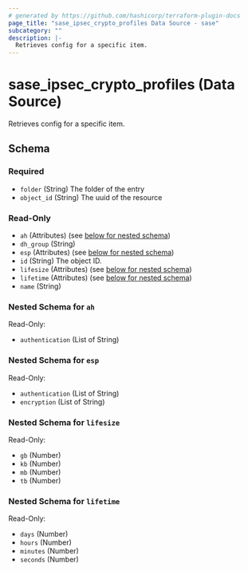 ```yaml
---
# generated by https://github.com/hashicorp/terraform-plugin-docs
page_title: "sase_ipsec_crypto_profiles Data Source - sase"
subcategory: ""
description: |-
  Retrieves config for a specific item.
---
```


# sase_ipsec_crypto_profiles (Data Source)

Retrieves config for a specific item.



<!-- schema generated by tfplugindocs -->
## Schema

### Required

- `folder` (String) The folder of the entry
- `object_id` (String) The uuid of the resource

### Read-Only

- `ah` (Attributes) (see [below for nested schema](#nestedatt--ah))
- `dh_group` (String)
- `esp` (Attributes) (see [below for nested schema](#nestedatt--esp))
- `id` (String) The object ID.
- `lifesize` (Attributes) (see [below for nested schema](#nestedatt--lifesize))
- `lifetime` (Attributes) (see [below for nested schema](#nestedatt--lifetime))
- `name` (String)

<a id="nestedatt--ah"></a>
### Nested Schema for `ah`

Read-Only:

- `authentication` (List of String)


<a id="nestedatt--esp"></a>
### Nested Schema for `esp`

Read-Only:

- `authentication` (List of String)
- `encryption` (List of String)


<a id="nestedatt--lifesize"></a>
### Nested Schema for `lifesize`

Read-Only:

- `gb` (Number)
- `kb` (Number)
- `mb` (Number)
- `tb` (Number)


<a id="nestedatt--lifetime"></a>
### Nested Schema for `lifetime`

Read-Only:

- `days` (Number)
- `hours` (Number)
- `minutes` (Number)
- `seconds` (Number)


